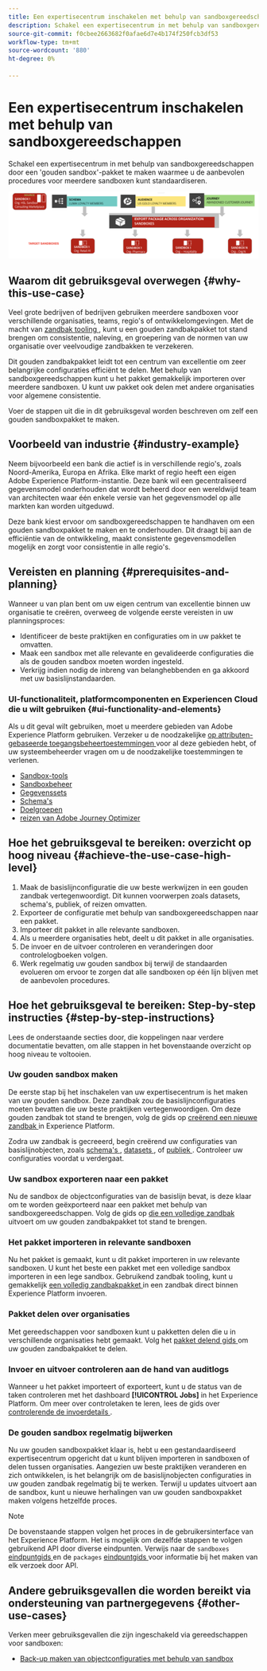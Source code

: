 ```yaml
---
title: Een expertisecentrum inschakelen met behulp van sandboxgereedschappen
description: Schakel een expertisecentrum in met behulp van sandboxgereedschappen door een 'gouden sandbox'-pakket te maken waarmee u de aanbevolen procedures voor meerdere sandboxen kunt standaardiseren.
source-git-commit: f0cbee2663682f0afae6d7e4b174f250fcb3df53
workflow-type: tm+mt
source-wordcount: '880'
ht-degree: 0%

---
```


# Een expertisecentrum inschakelen met behulp van sandboxgereedschappen

Schakel een expertisecentrum in met behulp van sandboxgereedschappen door een &#39;gouden sandbox&#39;-pakket te maken waarmee u de aanbevolen procedures voor meerdere sandboxen kunt standaardiseren.

![ Overzicht van het uitvoeren van pakketten over verschillende organisaties ](../images/use-cases/packages-across-orgs.png)

## Waarom dit gebruiksgeval overwegen {#why-this-use-case}

Veel grote bedrijven of bedrijven gebruiken meerdere sandboxen voor verschillende organisaties, teams, regio&#39;s of ontwikkelomgevingen. Met de macht van [ zandbak tooling ](../ui/sandbox-tooling.md), kunt u een gouden zandbakpakket tot stand brengen om consistentie, naleving, en groepering van de normen van uw organisatie over veelvoudige zandbakken te verzekeren.

Dit gouden zandbakpakket leidt tot een centrum van excellentie om zeer belangrijke configuraties efficiënt te delen. Met behulp van sandboxgereedschappen kunt u het pakket gemakkelijk importeren over meerdere sandboxen. U kunt uw pakket ook delen met andere organisaties voor algemene consistentie.

Voer de stappen uit die in dit gebruiksgeval worden beschreven om zelf een gouden sandboxpakket te maken.

## Voorbeeld van industrie {#industry-example}

Neem bijvoorbeeld een bank die actief is in verschillende regio&#39;s, zoals Noord-Amerika, Europa en Afrika. Elke markt of regio heeft een eigen Adobe Experience Platform-instantie. Deze bank wil een gecentraliseerd gegevensmodel onderhouden dat wordt beheerd door een wereldwijd team van architecten waar één enkele versie van het gegevensmodel op alle markten kan worden uitgeduwd.

Deze bank kiest ervoor om sandboxgereedschappen te handhaven om een gouden sandboxpakket te maken en te onderhouden. Dit draagt bij aan de efficiëntie van de ontwikkeling, maakt consistente gegevensmodellen mogelijk en zorgt voor consistentie in alle regio&#39;s.

## Vereisten en planning {#prerequisites-and-planning}

Wanneer u van plan bent om uw eigen centrum van excellentie binnen uw organisatie te creëren, overweeg de volgende eerste vereisten in uw planningsproces:

- Identificeer de beste praktijken en configuraties om in uw pakket te omvatten.
- Maak een sandbox met alle relevante en gevalideerde configuraties die als de gouden sandbox moeten worden ingesteld.
- Verkrijg indien nodig de inbreng van belanghebbenden en ga akkoord met uw basislijnstandaarden.

### UI-functionaliteit, platformcomponenten en Experiencen Cloud die u wilt gebruiken {#ui-functionality-and-elements}

Als u dit geval wilt gebruiken, moet u meerdere gebieden van Adobe Experience Platform gebruiken. Verzeker u de noodzakelijke [ op attributen-gebaseerde toegangsbeheertoestemmingen ](../../access-control/abac/overview.md) voor al deze gebieden hebt, of uw systeembeheerder vragen om u de noodzakelijke toestemmingen te verlenen.

- [Sandbox-tools](../ui/sandbox-tooling.md)
- [Sandboxbeheer](../ui/user-guide.md)
- [Gegevenssets](../../catalog/datasets/overview.md)
- [Schema&#39;s](../../xdm//home.md)
- [Doelgroepen](../../segmentation/home.md)
- [ reizen van Adobe Journey Optimizer ](https://experienceleague.adobe.com/en/docs/journey-optimizer/using/orchestrate-journeys/journey)

## Hoe het gebruiksgeval te bereiken: overzicht op hoog niveau {#achieve-the-use-case-high-level}

1. Maak de basislijnconfiguratie die uw beste werkwijzen in een gouden zandbak vertegenwoordigt. Dit kunnen voorwerpen zoals datasets, schema&#39;s, publiek, of reizen omvatten.
2. Exporteer de configuratie met behulp van sandboxgereedschappen naar een pakket.
3. Importeer dit pakket in alle relevante sandboxen.
4. Als u meerdere organisaties hebt, deelt u dit pakket in alle organisaties.
5. De invoer en de uitvoer controleren en veranderingen door controlelogboeken volgen.
6. Werk regelmatig uw gouden sandbox bij terwijl de standaarden evolueren om ervoor te zorgen dat alle sandboxen op één lijn blijven met de aanbevolen procedures.

## Hoe het gebruiksgeval te bereiken: Step-by-step instructies {#step-by-step-instructions}

Lees de onderstaande secties door, die koppelingen naar verdere documentatie bevatten, om alle stappen in het bovenstaande overzicht op hoog niveau te voltooien.

### Uw gouden sandbox maken

De eerste stap bij het inschakelen van uw expertisecentrum is het maken van uw gouden sandbox. Deze zandbak zou de basislijnconfiguraties moeten bevatten die uw beste praktijken vertegenwoordigen. Om deze gouden zandbak tot stand te brengen, volg de gids op [ creërend een nieuwe zandbak ](../ui/user-guide.md#create-a-new-sandbox) in Experience Platform.

Zodra uw zandbak is gecreeerd, begin creërend uw configuraties van basislijnobjecten, zoals [ schema&#39;s ](../../xdm/ui/resources/schemas.md#create-a-new-schema), [ datasets ](../../catalog/datasets/user-guide.md#create-a-dataset), of [ publiek ](../../segmentation/ui/segment-builder.md). Controleer uw configuraties voordat u verdergaat.

### Uw sandbox exporteren naar een pakket

Nu de sandbox de objectconfiguraties van de basislijn bevat, is deze klaar om te worden geëxporteerd naar een pakket met behulp van sandboxgereedschappen. Volg de gids op [ die een volledige zandbak ](../ui/sandbox-tooling.md#export-an-entire-sandbox) uitvoert om uw gouden zandbakpakket tot stand te brengen.

### Het pakket importeren in relevante sandboxen

Nu het pakket is gemaakt, kunt u dit pakket importeren in uw relevante sandboxen. U kunt het beste een pakket met een volledige sandbox importeren in een lege sandbox. Gebruikend zandbak tooling, kunt u gemakkelijk [ een volledig zandbakpakket ](../../sandboxes/ui/sandbox-tooling.md#import-the-entire-sandbox-package) in een zandbak direct binnen Experience Platform invoeren.

### Pakket delen over organisaties

Met gereedschappen voor sandboxen kunt u pakketten delen die u in verschillende organisaties hebt gemaakt. Volg het [ pakket delend gids ](../../sandboxes/ui/sharing-packages-across-orgs.md) om uw gouden zandbakpakket te delen.

### Invoer en uitvoer controleren aan de hand van auditlogs

Wanneer u het pakket importeert of exporteert, kunt u de status van de taken controleren met het dashboard **[!UICONTROL Jobs]** in het Experience Platform. Om meer over controletaken te leren, lees de gids over [ controlerende de invoerdetails ](../../sandboxes/ui/sandbox-tooling.md#monitor-import-details).

### De gouden sandbox regelmatig bijwerken

Nu uw gouden sandboxpakket klaar is, hebt u een gestandaardiseerd expertisecentrum opgericht dat u kunt blijven importeren in sandboxen of delen tussen organisaties. Aangezien uw beste praktijken veranderen en zich ontwikkelen, is het belangrijk om de basislijnobjecten configuraties in uw gouden zandbak regelmatig bij te werken. Terwijl u updates uitvoert aan de sandbox, kunt u nieuwe herhalingen van uw gouden sandboxpakket maken volgens hetzelfde proces.

>[!NOTE]
>
> De bovenstaande stappen volgen het proces in de gebruikersinterface van het Experience Platform. Het is mogelijk om dezelfde stappen te volgen gebruikend API door diverse eindpunten. Verwijs naar de `sandboxes` [ eindpuntgids ](https://experienceleague.adobe.com/en/docs/experience-platform/sandbox/api/sandboxes#create) en de `packages` [ eindpuntgids ](https://experienceleague.adobe.com/en/docs/experience-platform/sandbox/sandbox-tooling-api/packages) voor informatie bij het maken van elk verzoek door API.

## Andere gebruiksgevallen die worden bereikt via ondersteuning van partnergegevens {#other-use-cases}

Verken meer gebruiksgevallen die zijn ingeschakeld via gereedschappen voor sandboxen:

- [Back-up maken van objectconfiguraties met behulp van sandbox](./backup-object-configuration.md)
